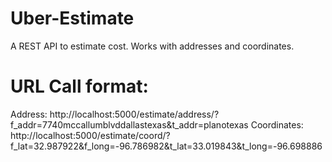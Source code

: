 # Uber-Estimate
A REST API to estimate cost. Works with addresses and coordinates. 
# URL Call format:
Address:
http://localhost:5000/estimate/address/?f_addr=7740mccallumblvddallastexas&t_addr=planotexas
Coordinates:
http://localhost:5000/estimate/coord/?f_lat=32.987922&f_long=-96.786982&t_lat=33.019843&t_long=-96.698886
